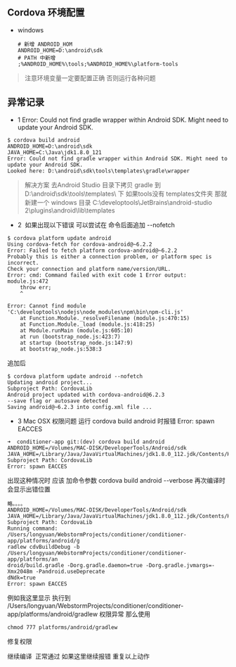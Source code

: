 ## Cordova 环境配置

- windows
   ```
   # 新增 ANDROID_HOM
   ANDROID_HOME=D:\android\sdk
   # PATH 中新增
   ;%ANDROID_HOME%\tools;%ANDROID_HOME%\platform-tools
   ```
> 注意环境变量一定要配置正确 否则运行各种问题

## 异常记录

- 1 Error: Could not find gradle wrapper within Android SDK. Might need to update your Android SDK.

```
$ cordova build android
ANDROID_HOME=D:\android\sdk
JAVA_HOME=C:\Java\jdk1.8.0_121
Error: Could not find gradle wrapper within Android SDK. Might need to update your Android SDK.
Looked here: D:\android\sdk\tools\templates\gradle\wrapper
```
> 解决方案 去Android Studio 目录下拷贝 gradle 到   D:\android\sdk\tools\templates\ 下 如果tools没有 templates文件夹 那就新建一个
> windows 目录 C:\developtools\JetBrains\android-studio 2\plugins\android\lib\templates

- 2  如果出现以下错误 可以尝试在 命令后面追加  --nofetch

```
$ cordova platform update android
Using cordova-fetch for cordova-android@~6.2.2
Error: Failed to fetch platform cordova-android@~6.2.2
Probably this is either a connection problem, or platform spec is incorrect.
Check your connection and platform name/version/URL.
Error: cmd: Command failed with exit code 1 Error output:
module.js:472
    throw err;
    ^

Error: Cannot find module 'C:\developtools\nodejs\node_modules\npm\bin\npm-cli.js'
    at Function.Module._resolveFilename (module.js:470:15)
    at Function.Module._load (module.js:418:25)
    at Module.runMain (module.js:605:10)
    at run (bootstrap_node.js:423:7)
    at startup (bootstrap_node.js:147:9)
    at bootstrap_node.js:538:3
```

追加后
```
$ cordova platform update android --nofetch
Updating android project...
Subproject Path: CordovaLib
Android project updated with cordova-android@6.2.3
--save flag or autosave detected
Saving android@~6.2.3 into config.xml file ...
```

- 3 Mac OSX 权限问题 运行 cordova build android 时报错 Error: spawn EACCES
```
➜  conditioner-app git:(dev) cordova build android
ANDROID_HOME=/Volumes/MAC-DISK/DeveloperTools/Android/sdk
JAVA_HOME=/Library/Java/JavaVirtualMachines/jdk1.8.0_112.jdk/Contents/Home
Subproject Path: CordovaLib
Error: spawn EACCES
```
出现这种情况时 应该 加命令参数 cordova build android --verbose 再次编译时会显示出错位置 

```
略。。。。
ANDROID_HOME=/Volumes/MAC-DISK/DeveloperTools/Android/sdk
JAVA_HOME=/Library/Java/JavaVirtualMachines/jdk1.8.0_112.jdk/Contents/Home
Subproject Path: CordovaLib
Running command: /Users/longyuan/WebstormProjects/conditioner/conditioner-app/platforms/android/g
radlew cdvBuildDebug -b /Users/longyuan/WebstormProjects/conditioner/conditioner-app/platforms/an
droid/build.gradle -Dorg.gradle.daemon=true -Dorg.gradle.jvmargs=-Xmx2048m -Pandroid.useDeprecate
dNdk=true
Error: spawn EACCES
```
例如我这里显示 执行到 /Users/longyuan/WebstormProjects/conditioner/conditioner-app/platforms/android/gradlew 权限异常
那么使用 
```
chmod 777 platforms/android/gradlew
```
修复权限

继续编译  正常通过 如果这里继续报错 重复以上动作



